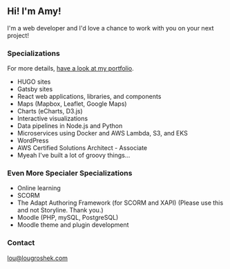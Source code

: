 ## Hi! I'm Amy!

I'm a web developer and I'd love a chance to work with you on your next project! 

### Specializations

For more details, [have a look at my portfolio](https://lougroshek.com/portfolio/).

- HUGO sites
- Gatsby sites
- React web applications, libraries, and components
- Maps (Mapbox, Leaflet, Google Maps)
- Charts (eCharts, D3.js)
- Interactive visualizations
- Data pipelines in Node.js and Python
- Microservices using Docker and AWS Lambda, S3, and EKS
- WordPress
- AWS Certified Solutions Architect - Associate
- Myeah I've built a lot of groovy things... 

### Even More Specialer Specializations

- Online learning
- SCORM
- The Adapt Authoring Framework (for SCORM and XAPI) (Please use this and not Storyline. Thank you.)
- Moodle (PHP, mySQL, PostgreSQL)
- Moodle theme and plugin development

### Contact

lou@lougroshek.com


